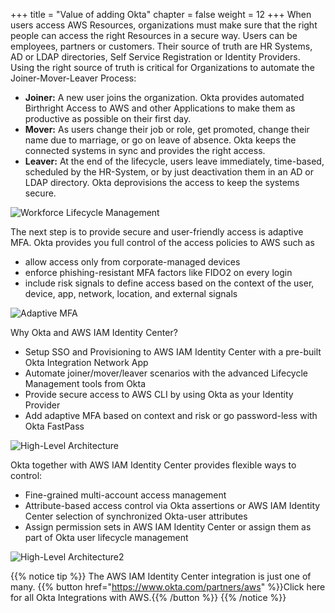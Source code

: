 +++
title = "Value of adding Okta"
chapter = false
weight = 12
+++
When users access AWS Resources, organizations must make sure that the right people can access the right Resources in a secure way. Users can be employees, partners or customers. Their source of truth are HR Systems, AD or LDAP directories, Self Service Registration or Identity Providers.
Using the right source of truth is critical for Organizations to automate the Joiner-Mover-Leaver Process:

- **Joiner:** A new user joins the organization. Okta provides automated Birthright Access to AWS and other Applications to make them as productive as possible on their first day.
- **Mover:** As users change their job or role, get promoted, change their name due to marriage, or go on leave of absence. Okta keeps the connected systems in sync and provides the right access.
- **Leaver:** At the end of the lifecycle, users leave immediately, time-based, scheduled by the HR-System, or by just deactivation them in an AD or LDAP directory. Okta deprovisions the access to keep the systems secure.

![Workforce Lifecycle Management](/images/1_Workforce_Lifecycle_Management.png)

The next step is to provide secure and user-friendly access is adaptive MFA. Okta provides you full control of the access policies to AWS such as

- allow access only from corporate-managed devices
- enforce phishing-resistant MFA factors like FIDO2 on every login
- include risk signals to define access based on the context of the user, device, app, network, location, and external signals

![Adaptive MFA](/images/7_adaptive_mfa.png)

Why Okta and AWS IAM Identity Center?

- Setup SSO and Provisioning to AWS IAM Identity Center with a pre-built Okta Integration Network App
- Automate joiner/mover/leaver scenarios with the advanced Lifecycle Management tools from Okta
- Provide secure access to AWS CLI by using Okta as your Identity Provider
- Add adaptive MFA based on context and risk or go password-less with Okta FastPass

![High-Level Architecture](/images/2_High_Level_Architecture.png)

Okta together with AWS IAM Identity Center provides flexible ways to control:

- Fine-grained multi-account access management
- Attribute-based access control via Okta assertions or AWS IAM Identity Center selection of synchronized Okta-user attributes
- Assign permission sets in AWS IAM Identity Center or assign them as part of Okta user lifecycle management

![High-Level Architecture2](/images/3_High_Level_Architecture2.png)

{{% notice tip %}}
The AWS IAM Identity Center integration is just one of many. {{% button href="https://www.okta.com/partners/aws" %}}Click here for all Okta Integrations with AWS.{{% /button %}}
{{% /notice %}}